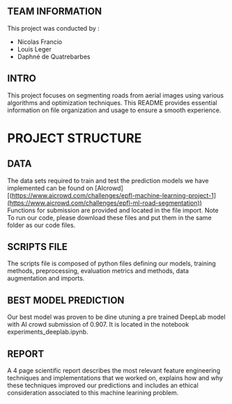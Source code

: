 

## TEAM INFORMATION
This project was conducted by : 
- Nicolas Francio
- Louis Leger
- Daphné de Quatrebarbes

## INTRO
This project focuses on segmenting roads from aerial images using various algorithms and optimization techniques. This README provides essential information on file organization and usage to ensure a smooth experience.

# PROJECT STRUCTURE 

## DATA 
The data sets required to train and test the prediction models we have implemented can be found on [AIcrowd][(https://www.aicrowd.com/challenges/epfl-machine-learning-project-1](https://www.aicrowd.com/challenges/epfl-ml-road-segmentation))
Functions for submission are provided and located in the file import.
Note To run our code, please download these files and put them in the same folder as our code files.

## SCRIPTS FILE 
The scripts file is composed of python files defining our models, training methods, preprocessing, evaluation metrics and methods, data augmentation and imports. 

## BEST MODEL PREDICTION 

Our best model was proven to be dine utuning a pre trained DeepLab model with AI crowd submission of 0.907. It is located in the notebook experiments_deeplab.ipynb. 

## REPORT
A 4 page scientific report describes the most relevant feature engineering techniques and implementations that we worked on, explains how and why these techniques improved our predictions and includes an ethical consideration associated to this machine learining problem. 
